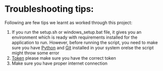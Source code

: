 # Troubleshooting tips:

Following are few tips we learnt as worked through this project:

1. If you run the setup.sh or windows_setup.bat file, it gives you an environment which is ready with requirements installed for the application to run.
   However, before running the script, you need to make sure you have [Python](https://www.python.org/downloads/) and [Git](https://git-scm.com/downloads) installed in your system orelse the script might throw some error
2. [Token](https://docs.github.com/en/authentication/keeping-your-account-and-data-secure/managing-your-personal-access-tokens#creating-a-fine-grained-personal-access-token) please make sure you have the correct token
3. Make sure you have proper internet connection

